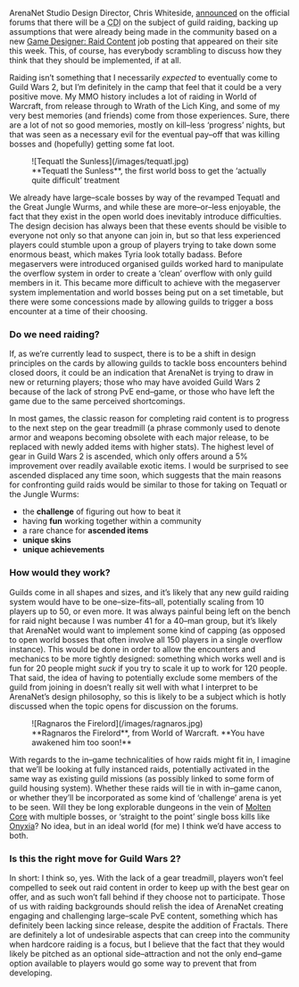 ArenaNet Studio Design Director, Chris Whiteside, [announced][1] on the official forums that there
will be a  <abbr title="Collaborative Development Initiative">CDI</abbr> on the subject of
guild raiding, backing up assumptions that were already being made in the community based on a new
[Game Designer: Raid Content][2] job posting that appeared on their site this week. This, of
course, has everybody scrambling to discuss how they think that they should be implemented, if at
all.

Raiding isn’t something that I necessarily *expected* to eventually come to Guild Wars 2, but I’m
definitely in the camp that feel that it could be a very positive move. My MMO history includes a
lot of raiding in World of Warcraft, from release through to Wrath of the Lich King, and some of my
very best memories (and friends) come from those experiences. Sure, there are a lot of not so
good memories, mostly on kill–less ‘progress’ nights, but that was seen as a necessary evil for the
eventual pay–off that was killing bosses and (hopefully) getting some fat loot.

<figure>
  ![Tequatl the Sunless](/images/tequatl.jpg)
  <figcaption>**Tequatl the Sunless**, the first world boss to get the ‘actually quite difficult’ treatment</figcaption>
</figure>

We already have large–scale bosses by way of the revamped Tequatl and the Great Jungle Wurms, and
while these are more–or–less enjoyable, the fact that they exist in the open world does inevitably
introduce difficulties. The design decision has always been that these events should be visible to
everyone not only so that anyone can join in, but so that less experienced players could stumble
upon a group of players trying to take down some enormous beast, which makes Tyria look totally
badass. Before megaservers were introduced organised guilds worked hard to manipulate the overflow
system in order to create a ‘clean’ overflow with only guild members in it. This became more
difficult to achieve with the megaserver system implementation and world bosses being put on a set
timetable, but there were some concessions made by allowing guilds to trigger a boss encounter at a
time of their choosing.

### Do we need raiding?

If, as we’re currently lead to suspect, there is to be a shift in design principles on the cards by
allowing guilds to tackle boss encounters behind closed doors, it could be an indication that ArenaNet
is trying to draw in new or returning players; those who may have avoided Guild Wars 2 because of the
lack of strong PvE end–game, or those who have left the game due to the same perceived shortcomings.

In most games, the classic reason for completing raid content is to progress to the next step on the
gear treadmill (a phrase commonly used to denote armor and weapons becoming obsolete with each major
release, to be replaced with newly added items with higher stats). The highest level of gear in Guild
Wars 2 is ascended, which only offers around a 5% improvement over readily available exotic items. I
would be surprised to see ascended displaced any time soon, which suggests that the main reasons for
confronting guild raids would be similar to those for taking on Tequatl or the Jungle Wurms:

- the **challenge** of figuring out how to beat it
- having **fun** working together within a community
- a rare chance for **ascended items**
- **unique skins**
- **unique achievements**

### How would they work?

Guilds come in all shapes and sizes, and it’s likely that any new guild raiding system would have to
be one–size–fits–all, potentially scaling from 10 players up to 50, or even more. It was always painful
being left on the bench for raid night because I was number 41 for a 40–man group, but it’s likely
that ArenaNet would want to implement some kind of capping (as opposed to open world bosses that often involve
all 150 players in a single overflow instance). This would be done in order to allow the encounters and
mechanics to be more tightly designed: something which works well and is fun for 20 people might *suck*
if you try to scale it up to work for 120 people. That said, the idea of having to potentially exclude
some members of the guild from joining in doesn’t really sit well with what I interpret to be ArenaNet’s
design philosophy, so this is likely to be a subject which is hotly discussed when the topic opens for
discussion on the forums.

<figure>
  ![Ragnaros the Firelord](/images/ragnaros.jpg)
  <figcaption>**Ragnaros the Firelord**, from World of Warcraft. **You have awakened him too soon!**</figcaption>
</figure>

With regards to the in–game technicalities of how raids might fit in, I imagine that we’ll be looking at
fully instanced raids, potentially activated in the same way as existing guild missions (as possibly linked
to some form of guild housing system). Whether these raids will tie in with in–game canon, or whether
they’ll be incorporated as some kind of ‘challenge’ arena is yet to be seen. Will they be long explorable
dungeons in the vein of [Molten Core][3] with multiple bosses, or ‘straight to the point’ single boss kills
like [Onyxia][4]? No idea, but in an ideal world (for me) I think we’d have access to both.

### Is this the right move for Guild Wars 2?

In short: I think so, yes. With the lack of a gear treadmill, players won’t feel compelled to seek
out raid content in order to keep up with the best gear on offer, and as such won’t fall behind if they
choose not to participate. Those of us with raiding backgrounds should relish the idea of ArenaNet
creating engaging and challenging large–scale PvE content, something which has definitely been lacking
since release, despite the addition of Fractals. There are definitely a lot of undesirable aspects that
can creep into the community when hardcore raiding is a focus, but I believe that the fact that they would
likely be pitched as an optional side–attraction and not the only end–game option available to players
would go some way to prevent that from developing.


[1]: https://forum-en.guildwars2.com/forum/game/gw2/Raids-are-coming-to-GW2/page/2#post4466086
[2]: http://ch.tbe.taleo.net/CH05/ats/careers/requisition.jsp?org=NCSOFT&cws=1&rid=18842
[3]: http://us.battle.net/wow/en/zone/molten-core/
[4]: http://us.battle.net/wow/en/zone/onyxias-lair/onyxia
